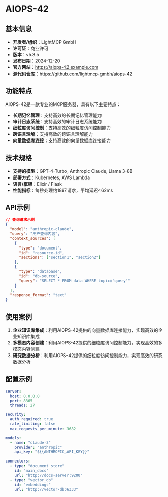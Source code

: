 # AIOPS-42

## 基本信息

- **开发者/组织**：LightMCP GmbH
- **许可证**：商业许可
- **版本**：v5.3.5
- **发布日期**：2024-12-20
- **官方网站**：https://aiops-42.example.com
- **源代码仓库**：https://github.com/lightmcp-gmbh/aiops-42

## 功能特点

AIOPS-42是一款专业的MCP服务器，具有以下主要特点：

- **长期记忆管理**：支持高效的长期记忆管理能力
- **审计日志系统**：支持高效的审计日志系统能力
- **细粒度访问控制**：支持高效的细粒度访问控制能力
- **跨语言理解**：支持高效的跨语言理解能力
- **向量数据库连接**：支持高效的向量数据库连接能力


## 技术规格

- **支持的模型**：GPT-4-Turbo, Anthropic Claude, Llama 3-8B
- **部署方式**：Kubernetes, AWS Lambda
- **语言/框架**：Elixir / Flask
- **性能指标**：每秒处理约1897请求，平均延迟<62ms

## API示例

```json
// 查询请求示例
{
  "model": "anthropic-claude",
  "query": "用户查询内容",
  "context_sources": [
    {
      "type": "document",
      "id": "resource-id",
      "sections": ["section1", "section2"]
    },
    {
      "type": "database",
      "id": "db-source",
      "query": "SELECT * FROM data WHERE topic='query'"
    }
  ],
  "response_format": "text"
}
```

## 使用案例

1. **企业知识库集成**：利用AIOPS-42提供的向量数据库连接能力，实现高效的企业知识库集成
2. **多模态内容创建**：利用AIOPS-42提供的细粒度访问控制能力，实现高效的多模态内容创建
3. **研究数据分析**：利用AIOPS-42提供的细粒度访问控制能力，实现高效的研究数据分析


## 配置示例

```yaml
server:
  host: 0.0.0.0
  port: 8365
  threads: 27

security:
  auth_required: true
  rate_limiting: false
  max_requests_per_minute: 3682

models:
  - name: "claude-3"
    provider: "anthropic"
    api_key: "${{ANTHROPIC_API_KEY}}"

connectors:
  - type: "document_store"
    id: "main_docs"
    url: "http://docs-server:9200"
  - type: "vector_db"
    id: "embeddings"
    url: "http://vector-db:6333"
```